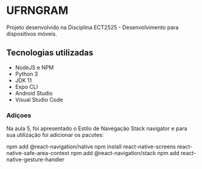 # UFRNGRAM
Projeto desenvolvido na Disciplina ECT2525 - Desenvolvimento para dispositivos móveis.


## Tecnologias utilizadas
* NodeJS e NPM
* Python 3
* JDK 11
* Expo CLI
* Android Studio
* Visual Studio Code


### Adiçoes ###
Na aula 5, foi apresentado o Estilo de Navegação Stack navigator e para sua utilização foi adicionar os pacotes:

npm add @react-navigation/native
npm install react-native-screens react-native-safe-area-context
npm add @react-navigation/stack
npm add react-native-gesture-handler